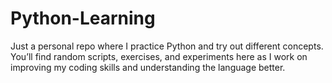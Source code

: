 # Python-Learning
Just a personal repo where I practice Python and try out different concepts. You’ll find random scripts, exercises, and experiments here as I work on improving my coding skills and understanding the language better.
